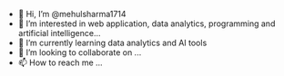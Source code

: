 - 👋 Hi, I’m @mehulsharma1714
- 👀 I’m interested in web application, data analytics, programming and artificial intelligence...
- 🌱 I’m currently learning data analytics and AI tools
- 💞️ I’m looking to collaborate on ...
- 📫 How to reach me ...

<!---
mehulsharma1714/mehulsharma1714 is a ✨ special ✨ repository because its `README.md` (this file) appears on your GitHub profile.
You can click the Preview link to take a look at your changes.
--->
